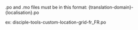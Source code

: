 .po and .mo files must be in this format:
{translation-domain}-{localisation}.po

ex:
disciple-tools-custom-location-grid-fr_FR.po
